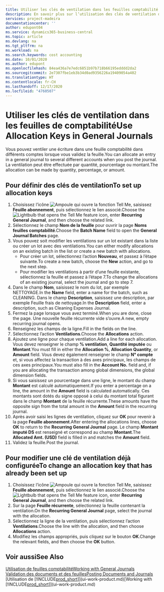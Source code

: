 ```yaml
---
title: Utiliser les clés de ventilation dans les feuilles comptabilité | Microsoft Docs
description: En savoir plus sur l’utilisation des clés de ventilation dans les feuilles.
services: project-madeira
documentationcenter: ''
author: edupont04
ms.service: dynamics365-business-central
ms.topic: article
ms.devlang: na
ms.tgt_pltfrm: na
ms.workload: na
ms.search.keywords: cost accounting
ms.date: 10/01/2020
ms.author: edupont
ms.openlocfilehash: 84ea436a7e7edc6851b97b718b66195edddd2da2
ms.sourcegitcommit: 2e7307fbe1eb3b34d0ad9356226a19409054a402
ms.translationtype: HT
ms.contentlocale: fr-CH
ms.lasthandoff: 12/17/2020
ms.locfileid: "4760507"
---
```

# <a name="use-allocation-keys-in-general-journals"></a><span data-ttu-id="abd16-103">Utiliser les clés de ventilation dans les feuilles de comptabilité</span><span class="sxs-lookup"><span data-stu-id="abd16-103">Use Allocation Keys in General Journals</span></span>
<span data-ttu-id="abd16-104">Vous pouvez ventiler une écriture dans une feuille comptabilité dans différents comptes lorsque vous validez la feuille.</span><span class="sxs-lookup"><span data-stu-id="abd16-104">You can allocate an entry in a general journal to several different accounts when you post the journal.</span></span> <span data-ttu-id="abd16-105">La ventilation peut être effectuée par quantité, pourcentage ou montant.</span><span class="sxs-lookup"><span data-stu-id="abd16-105">The allocation can be made by quantity, percentage, or amount.</span></span>

## <a name="to-set-up-allocation-keys"></a><span data-ttu-id="abd16-106">Pour définir des clés de ventilation</span><span class="sxs-lookup"><span data-stu-id="abd16-106">To set up allocation keys</span></span>
1. <span data-ttu-id="abd16-107">Choisissez l’icône ![Ampoule qui ouvre la fonction Tell Me](media/ui-search/search_small.png "Dites-moi ce que vous voulez faire"), saisissez **Feuille abonnement**, puis sélectionnez le lien associé.</span><span class="sxs-lookup"><span data-stu-id="abd16-107">Choose the ![Lightbulb that opens the Tell Me feature](media/ui-search/search_small.png "Tell me what you want to do") icon, enter **Recurring General Journal**, and then choose the related link.</span></span>
2. <span data-ttu-id="abd16-108">Sélectionnez le champ **Nom de la feuille** pour ouvrir la page **Noms feuilles comptabilité**.</span><span class="sxs-lookup"><span data-stu-id="abd16-108">Choose the **Batch Name** field to open the **General Journal Batches** page.</span></span>
3. <span data-ttu-id="abd16-109">Vous pouvez soit modifier les ventilations sur un lot existant dans la liste ou créer un lot avec des ventilations.</span><span class="sxs-lookup"><span data-stu-id="abd16-109">You can either modify allocations on an existing batch in the list or create a new batch with allocations.</span></span>
   * <span data-ttu-id="abd16-110">Pour créer un lot, sélectionnez l’action **Nouveau**, et passez à l’étape suivante.</span><span class="sxs-lookup"><span data-stu-id="abd16-110">To create a new batch, choose the **New** action, and go to the next step.</span></span>
   * <span data-ttu-id="abd16-111">Pour modifier les ventilations à partir d’une feuille existante, sélectionnez la feuille et passez à l’étape 7.</span><span class="sxs-lookup"><span data-stu-id="abd16-111">To change the allocations of an existing journal, select the journal and go to step 7.</span></span>    
4. <span data-ttu-id="abd16-112">Dans le champ **Nom**, saisissez le nom du lot, par exemple NETTOYAGE.</span><span class="sxs-lookup"><span data-stu-id="abd16-112">In the **Name** field, enter a name for the batch, such as CLEANING.</span></span> <span data-ttu-id="abd16-113">Dans le champ **Description**, saisissez une description, par exemple Feuille frais de nettoyage.</span><span class="sxs-lookup"><span data-stu-id="abd16-113">In the **Description** field, enter a description, such as Cleaning Expenses Journal.</span></span>
5. <span data-ttu-id="abd16-114">Fermez la page lorsque vous avez terminé.</span><span class="sxs-lookup"><span data-stu-id="abd16-114">When you are done, close the page.</span></span> <span data-ttu-id="abd16-115">Une nouvelle feuille récurrente vide s’ouvre.</span><span class="sxs-lookup"><span data-stu-id="abd16-115">A new, empty recurring journal opens.</span></span>
6. <span data-ttu-id="abd16-116">Renseignez les champs de la ligne.</span><span class="sxs-lookup"><span data-stu-id="abd16-116">Fill in the fields on the line.</span></span>
7. <span data-ttu-id="abd16-117">Sélectionnez l’action **Ventilations**.</span><span class="sxs-lookup"><span data-stu-id="abd16-117">Choose the **Allocations** action.</span></span>
8. <span data-ttu-id="abd16-118">Ajoutez une ligne pour chaque ventilation.</span><span class="sxs-lookup"><span data-stu-id="abd16-118">Add a line for each allocation.</span></span> <span data-ttu-id="abd16-119">Vous devez renseigner le champ **% ventilation**, **Quantité imputée** ou **Montant**.</span><span class="sxs-lookup"><span data-stu-id="abd16-119">You must fill in either the **Allocation %**, **Allocation Quantity**, or **Amount** field.</span></span> <span data-ttu-id="abd16-120">Vous devez également renseigner le champ **N° compte** et, si vous affectez la transaction à des axes principaux, les champs de ces axes principaux.</span><span class="sxs-lookup"><span data-stu-id="abd16-120">You must also fill in the **Account No.** field and, if you are allocating the transaction among global dimensions, the global dimension fields.</span></span>
9. <span data-ttu-id="abd16-121">Si vous saisissez un pourcentage dans une ligne, le montant du champ **Montant** est calculé automatiquement.</span><span class="sxs-lookup"><span data-stu-id="abd16-121">If you enter a percentage on a line, the amount in the **Amount** field is calculated automatically.</span></span> <span data-ttu-id="abd16-122">Ces montants sont dotés du signe opposé à celui du montant total figurant dans le champ **Montant** de la feuille récurrente.</span><span class="sxs-lookup"><span data-stu-id="abd16-122">These amounts have the opposite sign from the total amount in the **Amount** field in the recurring journal.</span></span>
10. <span data-ttu-id="abd16-123">Après avoir saisi les lignes de ventilation, cliquez sur **OK** pour revenir à la page **Feuille abonnement**.</span><span class="sxs-lookup"><span data-stu-id="abd16-123">After entering the allocations lines, choose **OK** to return to the **Recurring General Journal** page.</span></span> <span data-ttu-id="abd16-124">Le champ **Montant imputé DS** est renseigné et correspond au champ **Montant**.</span><span class="sxs-lookup"><span data-stu-id="abd16-124">The **Allocated Amt. (USD)** field is filled in and matches the **Amount** field.</span></span>
11. <span data-ttu-id="abd16-125">Validez la feuille.</span><span class="sxs-lookup"><span data-stu-id="abd16-125">Post the journal.</span></span>

## <a name="to-change-an-allocation-key-that-has-already-been-set-up"></a><span data-ttu-id="abd16-126">Pour modifier une clé de ventilation déjà configurée</span><span class="sxs-lookup"><span data-stu-id="abd16-126">To change an allocation key that has already been set up</span></span>
1. <span data-ttu-id="abd16-127">Choisissez l’icône ![Ampoule qui ouvre la fonction Tell Me](media/ui-search/search_small.png "Dites-moi ce que vous voulez faire"), saisissez **Feuille abonnement**, puis sélectionnez le lien associé.</span><span class="sxs-lookup"><span data-stu-id="abd16-127">Choose the ![Lightbulb that opens the Tell Me feature](media/ui-search/search_small.png "Tell me what you want to do") icon, enter **Recurring General Journal**, and then choose the related link.</span></span>
2. <span data-ttu-id="abd16-128">Sur la page **Feuille récurrente**, sélectionnez la feuille contenant la ventilation.</span><span class="sxs-lookup"><span data-stu-id="abd16-128">On the **Recurring General Journal** page, select the journal with the allocation.</span></span>
3. <span data-ttu-id="abd16-129">Sélectionnez la ligne de la ventilation, puis sélectionnez l’action **Ventilations**.</span><span class="sxs-lookup"><span data-stu-id="abd16-129">Choose the line with the allocation, and then choose **Allocations** action.</span></span>
4. <span data-ttu-id="abd16-130">Modifiez les champs appropriés, puis cliquez sur le bouton **OK**.</span><span class="sxs-lookup"><span data-stu-id="abd16-130">Change the relevant fields, and then choose the **OK** button.</span></span>

## <a name="see-also"></a><span data-ttu-id="abd16-131">Voir aussi</span><span class="sxs-lookup"><span data-stu-id="abd16-131">See Also</span></span>
[<span data-ttu-id="abd16-132">Utilisation de feuilles comptabilité</span><span class="sxs-lookup"><span data-stu-id="abd16-132">Working with General Journals</span></span>](ui-work-general-journals.md)  
[<span data-ttu-id="abd16-133">Validation des documents et des feuilles</span><span class="sxs-lookup"><span data-stu-id="abd16-133">Posting Documents and Journals</span></span>](ui-post-documents-journals.md)  
<span data-ttu-id="abd16-134">[Utilisation de [!INCLUDE[prod_short](includes/prod_short.md)]](ui-work-product.md)</span><span class="sxs-lookup"><span data-stu-id="abd16-134">[Working with [!INCLUDE[prod_short](includes/prod_short.md)]](ui-work-product.md)</span></span>

